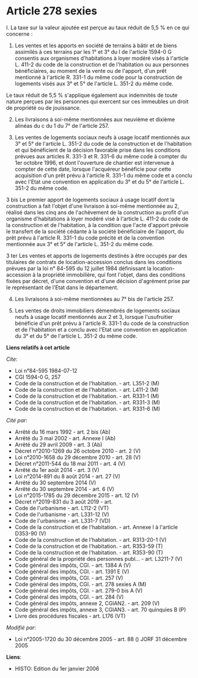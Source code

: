 # Article 278 sexies

I. La taxe sur la valeur ajoutée est perçue au taux réduit de 5,5 % en ce qui concerne :

1. Les ventes et les apports en société de terrains à bâtir et de biens assimilés à ces terrains par les 1° et 3° du I de
l'article 1594-0 G consentis aux organismes d'habitations à loyer modéré visés à l'article L. 411-2 du code de la
construction et de l'habitation ou aux personnes bénéficiaires, au moment de la vente ou de l'apport, d'un prêt mentionné à
l'article R. 331-1 du même code pour la construction de logements visés aux 3° et 5° de l'article L. 351-2 du même code.

Le taux réduit de 5,5 % s'applique également aux indemnités de toute nature perçues par les personnes qui exercent sur ces
immeubles un droit de propriété ou de jouissance.

2. Les livraisons à soi-même mentionnées aux neuvième et dixième alinéas du c du 1 du 7° de l'article 257.

3. Les ventes de logements sociaux neufs à usage locatif mentionnés aux 3° et 5° de l'article L. 351-2 du code de la
construction et de l'habitation et qui bénéficient de la décision favorable prise dans les conditions prévues aux articles R.
331-3 et R. 331-6 du même code à compter du 1er octobre 1996, et dont l'ouverture de chantier est intervenue à compter de
cette date, lorsque l'acquéreur bénéficie pour cette acquisition d'un prêt prévu à l'article R. 331-1 du même code et a
conclu avec l'Etat une convention en application du 3° et du 5° de l'article L. 351-2 du même code.

3 bis Le premier apport de logements sociaux à usage locatif dont la construction a fait l'objet d'une livraison à soi-même
mentionnée au 2, réalisé dans les cinq ans de l'achèvement de la construction au profit d'un organisme d'habitations à loyer
modéré visé à l'article L. 411-2 du code de la construction et de l'habitation, à la condition que l'acte d'apport prévoie le
transfert de la société cédante à la société bénéficiaire de l'apport, du prêt prévu à l'article R. 331-1 du code précité et
de la convention mentionnée aux 3° et 5° de l'article L. 351-2 du même code.

3 ter Les ventes et apports de logements destinés à être occupés par des titulaires de contrats de location-accession conclus
dans les conditions prévues par la loi n° 84-595 du 12 juillet 1984 définissant la location-accession à la propriété
immobilière, qui font l'objet, dans des conditions fixées par décret, d'une convention et d'une décision d'agrément prise par
le représentant de l'Etat dans le département.

4. Les livraisons à soi-même mentionnées au 7° bis de l'article 257.

5. Les ventes de droits immobiliers démembrés de logements sociaux neufs à usage locatif mentionnés aux 2 et 3, lorsque
l'usufruitier bénéficie d'un prêt prévu à l'article R. 331-1 du code de la construction et de l'habitation et a conclu avec
l'Etat une convention en application du 3° et du 5° de l'article L. 351-2 du même code.

**Liens relatifs à cet article**

_Cite_:

  - Loi n°84-595 1984-07-12
  - CGI 1594-0 G, 257
  - Code de la construction et de l'habitation. - art. L351-2 (M)
  - Code de la construction et de l'habitation. - art. L411-2 (M)
  - Code de la construction et de l'habitation. - art. R331-1 (M)
  - Code de la construction et de l'habitation. - art. R331-3 (M)
  - Code de la construction et de l'habitation. - art. R331-6 (M)

_Cité par_:

  - Arrêté du 16 mars 1992 - art. 2 bis (Ab)
  - Arrêté du 3 mai 2002 - art. Annexe I (Ab)
  - Arrêté du 29 avril 2009 - art. 3 (Ab)
  - Décret n°2010-1269 du 26 octobre 2010 - art. 2 (V)
  - Loi n°2010-1658 du 29 décembre 2010 - art. 28 (V)
  - Décret n°2011-544 du 18 mai 2011 - art. 4 (V)
  - Arrêté du 1er août 2014 - art. 3 (V)
  - Loi n°2014-891 du 8 août 2014 - art. 27 (V)
  - Arrêté du 30 septembre 2014 (V)
  - Arrêté du 30 septembre 2014 - art. 6 (V)
  - Loi n°2015-1785 du 29 décembre 2015 - art. 12 (V)
  - Décret n°2019-831 du 3 août 2019 - art.
  - Code de l'urbanisme - art. L112-2 (VT)
  - Code de l'urbanisme - art. L331-12 (V)
  - Code de l'urbanisme - art. L331-7 (VD)
  - Code de la construction et de l'habitation. - art. Annexe I à l'article D353-90 (V)
  - Code de la construction et de l'habitation. - art. R313-20-1 (V)
  - Code de la construction et de l'habitation. - art. R353-59 (T)
  - Code de la construction et de l'habitation. - art. R353-90 (T)
  - Code général de la propriété des personnes publ... - art. L3211-7 (V)
  - Code général des impôts, CGI. - art. 1384 A (V)
  - Code général des impôts, CGI. - art. 1391 E (V)
  - Code général des impôts, CGI. - art. 257 (V)
  - Code général des impôts, CGI. - art. 278 sexies A (M)
  - Code général des impôts, CGI. - art. 279-0 bis A (V)
  - Code général des impôts, CGI. - art. 284 (V)
  - Code général des impôts, annexe 2, CGIAN2. - art. 209 (V)
  - Code général des impôts, annexe 3, CGIAN3. - art. 70 quinquies B (P)
  - Livre des procédures fiscales - art. L176 (VT)

_Modifié par_:

  - Loi n°2005-1720 du 30 décembre 2005 - art. 88 () JORF 31 décembre 2005

**Liens**:

  - HISTO: Edition du 1er janvier 2006
